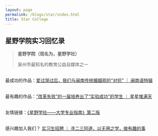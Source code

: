 ```yaml
---
layout: page
permalink: /blogs/star/index.html
title: Star College
---
```


## 星野学院实习回忆录

> **星野学院（现名为，星野学社）**
>
> 泉州市最知名的教育公益自媒体之一

<br>最成功的作品：[爱过哭过后，我们与闽南传统婚姻观的“对抗” ｜ 闽南语特辑](https://mp.weixin.qq.com/s?__biz=MzAwODExNzY5NQ==&mid=2652703339&idx=1&sn=4d8f23a05ce72ebca64fd71004f5725c&chksm=809a66bbb7edefad58b0c1f8a64bb74224bfbbb7e16848f65e674c98d06b6362c79067cec3cc&scene=178&cur_album_id=1723785570339864580#rd)

<br>最有趣的作品：[“改革失败”的一届培养出了“实验成功”的学生 ｜ 星星堆满天](https://mp.weixin.qq.com/s?__biz=MzAwODExNzY5NQ==&mid=2652697297&idx=1&sn=375db08f703ae2a70087b645c1276655&chksm=809b9e01b7ec17171d98c048bb356f7772d9648234b27f60360e40d91b4d110e9002ad1d40ab&scene=178&cur_album_id=1723785570339864580#rd)

<br>友情链接：[《星野学社——大学专业指南》第二版](https://flbook.com.cn/v/G9P58lXM2G)

<br>感兴趣加入我们？ [实习生招聘 ｜ 寻二三同道，以无用之学，做有趣的事](https://mp.weixin.qq.com/s/wyFE0DARWN7K_HdXTKpUCg)

